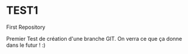 # TEST1
First Repository

Premier Test de création d'une branche GIT.
On verra ce que ça donne dans le futur ! :)

